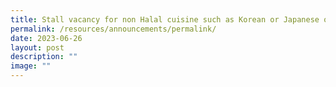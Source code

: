 ```yaml
---
title: Stall vacancy for non Halal cuisine such as Korean or Japanese or Thai food
permalink: /resources/announcements/permalink/
date: 2023-06-26
layout: post
description: ""
image: ""
---
```

